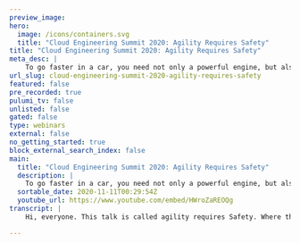 ```yaml
---
preview_image:
hero:
  image: /icons/containers.svg
  title: "Cloud Engineering Summit 2020: Agility Requires Safety"
title: "Cloud Engineering Summit 2020: Agility Requires Safety"
meta_desc: |
    To go faster in a car, you need not only a powerful engine, but also safety mechanisms like brakes, air bags, and seat belts. This is a talk about ...
url_slug: cloud-engineering-summit-2020-agility-requires-safety
featured: false
pre_recorded: true
pulumi_tv: false
unlisted: false
gated: false
type: webinars
external: false
no_getting_started: true
block_external_search_index: false
main:
  title: "Cloud Engineering Summit 2020: Agility Requires Safety"
  description: |
    To go faster in a car, you need not only a powerful engine, but also safety mechanisms like brakes, air bags, and seat belts. This is a talk about the safety mechanisms that allow you to build software faster.  The talk is based on the book "Hello, Startup", which you can find here: http://www.hello-startup.net/
  sortable_date: 2020-11-11T00:29:54Z
  youtube_url: https://www.youtube.com/embed/HWroZaREOQg
transcript: |
    Hi, everyone. This talk is called agility requires Safety. Where this comes from is during my career, I've had the opportunity to talk with an awful lot of tech companies and I often hear this very weird sentence. That sounds something along the lines of we don't have time for best practices or sometimes you hear we don't have time to do it. Right. And so you ask about monitoring and alerting and you get basically laughed out of the room. Right. Uh Don't bother asking about documentation. That's not even an option on the table. Uh Maybe you thought they might be using devs practice now they're just tossing things over the wall and hoping for the best. Um, and there's no tests, there are no tests of any meaningful kind. They just kind of throw everything into production. And so the result is the experience of building software at so many tech companies is something that looks a little bit like that. Right. You're trying to build something simple, you're trying to do some basic operation and things are breaking, things are falling apart, everything's coupled, everything's on fire and it's just, it's an awful painful experience. So one of the realizations I've had in my career is, I think software, people think that if we just throw away all these best practices and we just kind of slam down and go as fast as we can, we're somehow going to get things done faster and in general, and especially in the long term, uh, I don't think that's true. I don't think you can go faster by being reckless. Right. I shudder to think of what would happen if a construction team that's building a skyscraper decided we don't have time for best practices. We don't have time to get this right. We'll just get it done as quick as we can. Right? Um I showed her to think of what people would do if they're on the highway and they start thinking like this, right? You're sitting in traffic, you're bored and you're like, I want to get to work faster. You know what I'm gonna do? Forget these best practices, forget speed limits and laws. I'm just gonna slam down on my gas pedal and go as fast as I can. The result is pretty predictable, right? And honestly, this is what software engineering often looks like and often feels like uh the key insight that I want to share and capture in this talk is that the reality for most people is what limits your speed in a car isn't the power of the engine. Modern cars have really powerful engines and most of us aren't using even half of what those engines can do. What limits our ability to go fast is we would die if we went too quickly. Right. It's actually our safety mechanisms that limit our speed. So it's things like brakes, fast. Cars need really powerful brakes. You also need things like seat belts and bumpers and airbags and autopilot. And the more of these we have the faster we'll be able to go, we're not limited by the engine. And I would say in software, the same is also true. We're not limited by typing speed. You can definitely type out way more code than you can actually ship because if you tried to ship all of it, it would just break everything right. That's the limit safety is the actual speed limit for most of us. So the question I'm asking in this talk is what are the seat belts, the brakes uh and, and other mechanisms of software. What are the safety mechanisms that we should be using? And specifically what are the safety mechanisms we can put in place that will allow us to go faster. Putting the the safety mechanism in place has a cost, it'll take some time. But we want these mechanisms that pay off massively and let us go much faster as a result. Uh I'm Yevgeny Brickman. Uh often go by the nickname Gem. I'm the co-founder of a company called rut work where we provide des as a service and we help a lot of companies with infrastructure and safety mechanisms. Uh Also the author of a couple of books, uh Terraform Up and running, which is all about infrastructure code. You'll hear about that later in the talk. And he startup, which is about a lot of startup topics, but has a whole chapter dedicated to software delivery where I talk about a lot of uh about a lot of the same ideas. So here's the outline for the talk. Uh I'm gonna go through four safety mechanisms. I'm gonna use an analogy for each one. And then as we get into it, you'll see what the software equivalent is of each one of these. So let's get rolling. We're gonna start with brakes as we talked about uh good brakes are essential on cars. In fact, the faster the engine, the bigger the engine, the better the brakes need to be and they prevent you from running into things. You really don't want to run into the equivalent in the software world to brakes is continuous integration and automated testing. So that's what we're going to focus on here. And I want to pause and spend a little bit of time in continuous integration because I think a lot of people don't deeply understand what continuous integration really is. A lot of people just think, oh, it's Jenkins, right? Or get lab and there's a little more to it than that. So let's look at an analogy and get a good sense of what continuous integration really is. Imagine you were assigned to build out the International Space station, right, this giant spacecraft and you decided the way you're going to do it is you're gonna split it up into a bunch of pieces and you're gonna assign each piece to one country, that country is going to look at the plan and they're gonna go away and for years, maybe decades, they're gonna work on that thing completely in isolation. They're not really going to talk to each other, check nothing. They're just gonna work in isolation. And when everybody's done, you're gonna launch things into outer space and put them all together. How's that gonna work out? Probably not very well. Right. Uh One of the teams is gonna go, oh, wait a minute. I thought that the Russians were going to be the ones that are gonna do the bathrooms, didn't they do it? No. Uh Someone's gonna say, wait a minute, I thought the French team was responsible for all the wiring and of course, most of the teams are gonna be like, well, it's OK, everyone's using metric, right? There's not like one country out there that just happens to not be using the metric system, right? Um Here's the issue when teams are working for a long time in isolation, they start to create these false incorrect assumptions and figuring out what assumptions you got wrong at the very end. When you're trying to launch is way too late. That's a very expensive way to learn that lesson. So this idea what, what I just showed you here, that's essentially late integration. And a lot of teams build software this way they use feature branches, right? Each team has its own branch and they're all working completely in isolation sometimes for months at a time, building whatever it is not really integrating with each other, not putting their work together until the very end. At the very end, maybe once every three months or six months, they try to do some kind of massive release and to do that, they have to merge all their work together. And the result is a gigantic merge conflict. And I don't mean just a merge conflict that is, you know, oh a little text got changed here and here. And how do we put it together? I mean, these teams are have giant fundamental conflicts in what they're putting together. Maybe the team in this blue branch at the top, they were working using a library that the team in the green branch just deleted. And so now you have 10,000 lines of code written around a library that doesn't even exist anymore. Um These assumptions can cause these fundamental issues that can take weeks or months to resolve and they're very hard to resolve and you might not even realize it until you put the code in prod that you've had these crazy uh incorrect assumptions. So the alternative to building things that way is what's known as continuous integration. And the core of continuous integration is this sentence right here. The goal is not about C I servers or any of that, it's about regularly merging your work together very, very regularly, ideally every single day, but the key is don't go for months without merging together very regularly, you put all your work together. And so all of those incorrect assumptions get flushed out immediately. Now there's a bunch of ways to do continuous integration. And the most popular is what's called trunk based development. And the idea here is that the way you merge work together is you basically force everybody to work on a single branch, typically called trunk or master or main. So everybody on your team, all the developers are all merging their work on a very regular basis, perhaps daily to this one branch. Now, when I tell people about this and explain what Trump based development is, I usually get one of two reactions. One is people who have done it and they're like, Yep, makes sense, love it. And then the other is from folks who have never done it and they simply do not believe it's possible. It sounds ridiculous. And so I start getting all sorts of questions about it. Uh One of those questions is OK, there's no way this can scale. Sure you can do Trump based development with a team of three, but I have dozens, hundreds thousands of developers on my team. There's no way it can scale to that. The reality is Trump based development might be the only thing that scales most. Uh or I would say many of the major software companies in the world uh use trunk based development, linkedin, Facebook, Google, Amazon. They all have thousands and thousands, maybe even hundreds of thousands of developers committing to the same repot to the same branch. They all do Trump based development. So it definitely scales Google's numbers in particular are just astonishing. These are numbers they published back in 2015. So I'm sure the numbers have grown since but their source, they have a single repo with 2 billion lines of code and 45,000 commits per day all on around trunk based development. So yeah, it scales. You don't need to worry about that. Then the next question I get is OK, fine, fine. Maybe it scales. But wouldn't you just have merge conflicts all the time, right? If, if the merge conflict was the big thing, well, if we're all just merging together, then I'd be dealing with conflicts every day. The reality is that's actually not what happens when you're doing. Feature branches, merge conflicts are pretty likely because maybe you have two teams and for three months they're working across the code base. And so the odds that those two teams touch the same files in perhaps incompatible ways. They're pretty high over a three month period. But with continuous integration, if you're merging code into Master every day and you're pulling the latest for master every day, the odds that you happen to modify two files at the same time are a lot lower. And even more importantly, if you did modify those files at the same time. Well, it's only a day of work to merge. It's something you just did yesterday, right? So it's actually really easy to fix these merge conflicts. They don't result in, you know, these cascading thousands of lines of code that, that need to be cleaned up. And the thing to remember here is merch conflicts are part of the process. There's no way to avoid them, right? You're gonna be touching the same code. Uh So the whole point of continuous integration is you're solving these early and often and that's a really big deal. In fact, this is a common practice. This is another big part of a safety mechanism is committing early and often small commits uh have huge advantages, right? They're easier to merge, they're easier to test, they're easier to revert. Uh They're much easier to code review as well, right? We've all seen the code review that looks like this, right? You put up a pull request and it's 10 lines of code, you have 10 comments on it. You put up a pull request with 500 or 5000 lines of code that looks fun chipping, right? That's how code reviews work. So small commits are really, really valuable and continuous integration encourages and makes heavy use of small commits. OK? So then the next question is OK, fine. It maybe it's scales, maybe the merge conflicts aren't a big deal, especially if the commits are small, but wouldn't the code on trunk always be broken? And so now this is where those automated tests come in. This is the other key, incredibly important part of this particular safety mechanism. So the idea is you configure a self testing built. In other words, after every single commit, the build runs a set of tests, right? They compile the code, they do run LIN tools, they run automated tests, uh do a whole bunch of checks to make sure the code is actually working the way you expect. So this is where those C I servers like Jenkins finally come into the picture. And the key point here is that if the build fails, if some test fails, then more or less you kick the code out of trunk, right? You might revert it automatically immediately or maybe you give the developer a little bit of window time to try to fix it if it's something minor. But at the end of the day, broken code does not stay in trunk for more than a matter of, you know, minutes and usually it's kicked out right away. That's a really, really big deal. Now, of course, getting benefits from this does depend on having a good suite of automated tests and this is where a lot of the investment into this particular safety mechanism comes in is creating this C I system that's gonna run your tests and building a solid suite of automated tests. So an important question to ask is what should you test? Um Now there are some testing purists who will tell you everything. You have to have 100% code coverage. You have to do everything through TDD, et cetera, et cetera. Um I don't really believe that. And from most of the companies I've worked with, that's not really what happens in the real world. The reality is you choose what to test by considering it as a trade-off and it's a tradeoff between a few key things and those are the likelihood of bugs, the cost of those bugs and the cost of testing. So likelihood of bugs, uh certain type of code are more likely to have bugs than others, right? Really complicated algorithmic solutions. You're probably gonna mess them up than some really basic uh straightforward for loop that does something simple. Um But even more importantly, the likelihood of bugs goes up significantly as the team size grows and as the code base itself grows. So we'll come back to that point a little later in the talk. But just remember that as the code base grows, you're gonna need more and more tests. And this is pretty similar to a car that has a bigger engine, uh, needing bigger brakes to stop you on time. Second factor is the cost of bugs and here, the thing to remember is that there are some parts of your code where bugs, they're just not that big of a deal. Sure. Some user might get annoyed. It's a little bit irritating. It's not the end of the world. And then there are other parts of your code where you just cannot have bugs, right in your payment systems. For example, uh you don't want to be charging users two times or zero times um in security, right? Authentication, authorization, you do not want to get those things wrong. That's a very costly error. That might be a company ending event. So there you're gonna invest way more time in testing because the cost of bugs is really high. And then the third factor is how much does it cost to do the testing? Um For some types of tests like unit tests, the cost is really low, right? Most modern programming language have unit testing frameworks readily available or even built in. It's easy to write them, they tend to run really fast. So the cost is really low and you should almost always write some amount of unit test. But integration testing can be more expensive and U I and end to end testing can be very, very expensive. And sometimes the cost of the test is higher than the cost of the bug. Like it would have taken you five minutes to fix it, it takes you uh and you know, no users would have really complained whereas it would have taken you five hours to write the test. In those cases, it actually might make sense to skip the test or to reduce the test to just a small number of high value ones. So those are the key tradeoffs. But if you do a good job with those tradeoffs, so you are doing continuous integration, you know, everybody's regularly merging into the same branch. And you have a, a self testing build that basically runs tests after every commit and rejects things that fail. There's something really powerful that this safe safety mechanism does, which is you go from the world of late integration where the default state of your software is that it's broken, right? The default state is you just assume whatever code you have in all these feature branches, it doesn't probably work and it doesn't work until you do weeks and weeks of effort to merge it all together. And then somehow manually prove that it works. And it's, it's kind of an awful process that actually slows teams down considerably if you do continuous integration. Now, there's this incredible shift where the default state of your code assuming you have good tests. The default state of your code is that it works and you can deploy it any time you want, you can deploy 10 times a day, 1000 times a day. And that's really the key. That's why these large companies do trunk based development is with a good self testing build. Um, and everybody merging together regularly, you can deploy every day many, many times a day and really get, uh, get software shipped very, very quickly. Ok. Let's move on to the second safety mechanism which uh the analogy for them are bulk hits. So bulkheads are a part of a ship. Uh Usually when you build a ship, you separate the ship into these areas and put these giant walls between them, which are called bulkheads. And the idea here is if you get a hole in the ship, you hit something, for example, and the water starts rushing into one part of the ship, the bulkheads prevent the water from getting into the entire ship. And so you have a good chance of surviving that collision. Um And so basically damage in one part does not cause a disaster everywhere. The equivalent in the software world is splitting up your code base so that if you make a mistake somewhere over here in the code base, it doesn't affect everything. Now, why do we need this? Well, it turns out and it's a little bit weird as a software engineer, but the more code you write the slower you go. So this is one of the things that actually slows you down. It's more code, uh, in the book code complete, there were some great, uh, there's some great research done around this and what they did is they looked at the number of bugs, uh, relative to the size of a project. Now, of course, as a project gets bigger, you expect there to be more bugs. But what they looked at was actually the bug density. So that's the number of bugs per 1000 lines of code. And what they found was that bug density went way up as project size increased. So for example, if you had a project that was less than 2000 lines of code, you'd expect there to be between zero and 25 bugs, uh, per 1000 lines of code. But by the time the project reached over half a million lines of code, now we were looking at between four and 100 bugs per 1000 lines of code, right? 100 bugs per 1000 lines of code. That's every time you write 10 lines, there's a bug and another 10 lines of code, there's another bug. So what that means is as the code base grows, the number of bugs, the density actually grows much faster. So bigger code bases are going to be much buggier, which means you're gonna go much slower if you don't do something to solve this. Now, the reason for all these books, like why, why would a bigger code base have higher code uh higher bug density. The reason is that we don't really do software development in an ID E or on a chart or in some tool, it, it's really happening in your head. That's how you code, right? You build some mental model of what's happening in the code base in your head. Then you figure out how to modify it and then eventually you put that into the ID E but the real work is happening in your head and the problem is our minds can only handle so much complexity, right? We just can't handle it. When, when we're over half a million lines of code, you just can't fit all of that into your head. You can't consider all the ways the different parts of the code base interact with each other. So you start having more and more bugs and you start going slower and slower. So uh to solve that you want to split up a code base and specifically what you want to be able to do is let's say you have a million lines of code. You want to find a way to organize things so that you can focus on one part of that code base at a time and safely ignore the rest. And I do mean safely. So obviously, you can always ignore the rest of the code base and make random changes. But then you create bugs all over the place and that makes you actually go a lot slower. What I'm looking for is a way where I can ignore the rest of the code base while looking over here and be confident that as long as this little universe that I'm looking at is OK, that everything else will be fine too. And so there's two primary mechanisms to accomplish that. And one is to move to version artifacts and the second is to move to services. So let's look at these. So version artifacts. What I'm referring to here is let's say you start with a code base where everything is in a single repo and all the different parts of your code base depend on the other parts uh directly on the source code of those other parts. So module A directly depends on the source code of module B module B directly on the source code of module C so on and so forth. The change that you make to split up your code base here is to switch these to versioned artifacts. So module A doesn't depend on the source code of module B anymore. It depends on a version artifact published by module B, basically a snapshot in time that has some frozen version of module B in it. Now the types of artifacts that you use depend on the language uh in the Java world. Those might be jar files in the ruby file, you might publish Ruby gems uh in the javascript world. Those might be N PM modules and so on and so forth. But the key is that you no longer depend directly on the source code of the other module. Now, usually when you do this, you also separate the code into different repos. But that's actually not strictly required. You could keep everything in one repo and just publish artifacts. And the artifacts are really the key difference because when module A no longer depends on the source of module B now, you can modify the two of them independently because they're essentially looking at these like frozen in time uh versions of each other. Uh And that has some really nice advantages. Um And by the way, we already do this all the time, right? This isn't some like new crazy thing that I'm suggesting you do this all the time. If you're using any open source or third party libraries, you're probably not depending on the source code of those libraries directly, you're probably pulling them in at some specific version. So you know, Google Guava uh 18 or React Js 16.5 you're looking at a specific version and that open source project is able to develop itself completely independently and go as fast as they can and not have to worry too much about you and you can develop your own project without having to worry about breaking React Js or, right. That's how we use open source and third party libraries already. You can do the same thing for your code base inside of your own company. And that has some nice advantages. One is isolation, right? The ability to work largely uh independently from the other parts of the code base and even to ignore those fairly safely. The one place where you can't ignore them is your public API. So for example, if module B over here exposes some API and module A is using it, you can't just change that willy nilly. You do have to think through backwards compatibility. And what happens if module A eventually updates to the new version of module B but still all the internals of module B you can build by yourself and you can make backwards and compatible changes as long as you provide a reasonable migration path to the new version. So isolation is good, you can go faster within your one module at a time. Decoupling is an interesting side effect. Uh If you have a large code base and you start breaking it up, you'll often find that things are really tightly coupled together. Um You know, I like to think of it as like pulling a wire out of a box of wires, right? And everything seems to come up with it as well. Um Breaking that stuff up actually is huge benefits. A lot of the bugs and issues that you're often running into are because the code is unnecessarily coupled together. And so breaking it into these artifacts forces you to split it up and often um has some really nice benefits in reducing bugs and issues and cleaning up API S. And then the third thing is another fun side effect. Your builds get faster instead of having to build this entire code base. Every time you make a change, if you're changing module B, you only need to part, uh you only need to build the code that's in module B which is a really nice advantage, but there are drawbacks. So the first one is really important, those of you that have been really paying attention to this talk, hopefully noticed that what I'm discussing here is more or less the opposite of continuous integration, right? In section one, I said continuous integration, merge everything together on a regular basis. And now here I'm saying split everything into these artifacts so that you can do 1000 commits in module B and the people in module A will never see those until much later on. And hopefully what you're realizing from this is there aren't silver bullets here, right? You have to pick the right tools for the job. In some cases, continuous integration is the best fit and source dependencies and everything working together. In other cases, these sort of version artifact dependencies are going to be a much better fit. Usually the way that breakdown works is where are you spending your time? If for example, these things are completely separate from each other, right module A is maybe a whole separate product or it's a separate library that you could actually potentially open source uh into the world. The separating that into a virgin artifact makes sense because they're going to be developed separately. You're gonna be doing most of your work within module A and a separate team will do most of its work in module B. And so yes, they have public API S and how they interact. But that's really the only interaction in those cases virgin artifacts will give you some advantages over continuous integration. But if this whole thing is one product that's deployed together and version together and tested together, and uh you do basically everything together, then separating into these version artifacts will actually be a really bad tradeoff. And you should instead stick with source dependencies and stick with continuous integration. Um Other drawbacks to version artifacts. Uh You do get a little bit of dependency held there's a lot of ways that this works out. But for example, let's say module A depends on B and also has a direct dependency on E and let's say it depends on E version one module B depends on E version two. So now when A pulls in B and E, which version of E should it get one or two depending on the language and the framework and the tooling you're using, you'll get different answers to that and different bugs as a result and you can run into all sorts of issues like uh diamond dependencies, you can run into circular dependencies and just, you know, this used to be called DLL. Hell, there are a bunch of weird things that happen when you break up into these version artifacts and whether it's worth dealing with, with them or not, depends again on the type of software you're building. Finally. Uh more or less by design, it's much harder to make global changes, right? If you needed to update every single one of these modules, maybe there's like some security thing uh that came out that's gonna take a long time. If they're all separate version artifacts and they all have interdependencies, you basically have to build like a dependency graph. You have to start at the bottom of the graph, update, the lowest layer release new versions of those, then you go up one layer update everything in that middle layer to use the newer versions, release new versions of the middle layer and so on and so forth and it just takes ages and ages. So if you have to do global changes across this, this set of modules, often version artifacts are not gonna help you, they're gonna slow you down. But if global changes are extremely rare and 99.9% of your work is local with an A module, then it'll actually make you go faster. OK? So that was one way to split up a code base. The second way is to use services or what these days, uh, have become known as micro services. I don't know why. That's the cool new word, but we'll go with services for now. So, what's the idea here? Um, the idea is normally when you start building an app, it is a monolith and I don't say that is a bad thing by the way and you'll see why in a minute. But it's a monolith. It's a single app. You deploy it essentially as one process and all the different parts of that app, talk to each other through function calls in memory function calls. Uh As you grow, you might want to break this down into microservices. And so now each part of your application lives in a separate process, usually runs on a separate server server as well. And now, instead of communicating through function calls, they communicate through message passing usually over the network. Uh So for example, these might be http calls that pass json data around. So that's the idea with services as you move to the sort of network based uh architecture. Now, there are some advantages to this one is once again, you get isolation. So you could have one team that owns this service. A, another team that owns service B and they can more or less work independently from each other within their own little uh service world. Again, the exception is the public API In fact, we'll talk about that in a second, but the public API with services is even harder to update. But other than the public API you can more or less do what you want to have your own coding practices and go at your own pace within each of these, which is a really nice advantage, especially for larger companies where you want teams to be able to run um at their own speeds. Second advantage is services are technology agnostic. Since each of these things is typically a separate process on a separate server, you can build them using completely different technologies. This one could be Java uh A could be Java B could be Python, E could be node. Um You can use the best tool for the job. Also that's useful if you're acquiring companies that may have used a different technology than you. And then the final advantage is scalability. Uh services allow you to scale each one differently. So for example, maybe service A can only be vertically scaled. So you just have to keep giving it more CPU and more memory. Whereas service B maybe that's easy to horizontally scale and you can just spin up a whole bunch of little servers and scale it that way. And by having them as separate services, you have that ability. Whereas if everything was in one monolith, you're basically stuck at the lowest common denominator, you'd have to scale everything vertically essentially. So those are some really nice, powerful advantages of services. But they also have a ton of drawbacks. Um For one thing, you have a lot of operational overhead instead of having one thing to deploy and manage the monolith, you now have end things one, you know, for each micro service and each one you have to deploy it separately, configure it separately, monitor it separately, do security patches separately and so on and so forth. Everything gets multiplied. There's a huge performance overhead services are better in some cases from a scalability perspective, but they're generally much worse from a performance perspective. Uh And the reason for that is we've switched from function calls in memory to calls over the network. And if you go look up your latency numbers, you'll see that network calls take two orders of magnitude longer than in memory and sometimes more. So we're talking something that used to take nanoseconds now takes an appreciable chunk of a second. We're talking thousands of times slower. And so if you just try to naively switch to micro services, your code gets really, really slow. And so then to fix it, you have to rewrite a lot of the code, you have to think about batching and cashing and uh then you start dealing with things like thread pools or maybe non blocking IO which is a different programming model. You have a whole new set of errors to deal with right. A function call usually just works. A network call could fail. You might have to retry it, it could be slow, you could get half a response back. There's all these new failure modes. Um I mentioned this earlier. Backwards compatibility is another big drawback. If we go look at this diagram, if service B exposes some public API that A uses, you can't just change that API, you can't just delete, for example, the API or change some parameter. Because as soon as you do that, since these are live services talking to each other, a will start getting errors. So the way you evolve API is in a service architecture is much more complicated and expensive. So for your public API, you're actually likely gonna go slower. But if most of your work is internal and the public API is pretty consistent, then you might go faster. And once again, for the same exact reason by design, it's harder to make global changes. So splitting up a code base, a lot of advantages, several different ways of doing it. A lot of drawbacks. So just make sure that you're making the right tradeoffs um versus uh with having the code base split up versus having everything together and continuous integration. All right. Third item we'll go over is autopilot, some cars these days and a lot of airplanes have autopilot uh to basically automate the things that the car is doing or that the plane is doing. And the idea here is to remove people from the equation because human beings make mistakes all the time and you don't want to be slowed down by mistakes. Also, humans aren't very fast at doing things whereas computers can do things very quickly, very accurately without mistakes. So the equivalent of autopilot in the software world uh is the automated deployment. The idea is to remove human beings from your deployment process. That's the goal. We don't want manual steps in the process that allows us to do it faster, that makes it a lot safer as well because the computer is not going to accidentally make a mistake. Uh So if you're familiar with the idea of code smells where you look at a piece of code and something just really seems off kind of like it smells. Well, there are also uh smells in the DEV ops world. So one of them I would say is if you see that the way your team deploys things is by SSH to servers or manually running a bunch of commands and uh configuring things by hand or sometimes called click ups. Um That's a smell, there's something you, you're, you're gonna have a lot of uh errors as a result and you're gonna go a lot slower as a result. Um Similarly, if you see your team members deploying things by going to a web U I maybe Aws, this is the Aws console or Azure or Google Cloud and they're clicking all day to deploy things, that's also a smell that's going to be slow and error prone. What you want the deployment process you should be aiming for is this, it is a single big fat deploy button, you click it and that's it. You as a human being, your role is completed. The rest happens automatically. In fact, if you want to get really fancy, you might even get rid of the deploy button, right? You might just deploy it automatically uh as soon as your continuous integration and automated tests have passed the build. So as little human involvement as you can get away with, that's the goal now to do that, you have to automate things and you have to automate a lot of things. You have to automate where the infrastructure itself, how that gets configured, the configuration of your apps, the actual deployment itself and so on and so forth. So there's an awful lot that needs to be automated to make this happen. This is the investment for this safety mechanism. Um So I'm gonna go over some of the tooling in the space that may be useful for automating these things. And I'm gonna go over this roughly in the order of how these tools were developed historically. And so the ones towards the end are the more modern ones that you probably should be using. So the first category were ad hoc scripts uh when people first decided, OK, I need to automate the deployment of my software. You turn to your favorite scripting language, whether that's Bash or Python or whatever else, and you just write a whole bunch of code to automate uh whatever that process is. So here's for example, a simple Bash script that you can run on a Linux server to install some software on it. Now, the advantage is these are general purpose programming languages so you can do whatever you need. The drawback is these are general purpose programming languages and you can do whatever you need. Uh If you've ever had to maintain a large code base of scripts for automation, especially bash scripts, you'll find that it's very, very painful. Uh You constantly have bugs, everybody writes the code in a different way. Most people don't take into account some of the really important concepts that are essential for managing infrastructure and deployments, state management, uh item potency. Um People miss these in these ad hoc scripts because they're general purpose tools. So you just, you have to be aware of these things. It takes a long time to learn. Um So generally speaking, these should not be your primary tools, you will use them. There's all sorts of glue code and stuff that you're still going to be doing with these general purpose tools, but these probably shouldn't be your primary uh option for managing infrastructure and deployments and configuration. Now, a lot of people realize this. So the second set of tools that we built out in the world were what were called configuration management tools. These are things like chef puppet, answerable, et cetera. And these were purpose built for configuring the software that gets installed on a server. So here, for example, is uh some answerable code. It's YAML uh for uh doing something similar to that bash script that's basically installing some software on a Linux server. Now, the advantage of these tools is they are purpose built for configuring servers, which means they have a lot of tooling built in. So your code is a lot shorter. They have a bunch of patterns that you can use. Uh so that it's not just completely random. There's certain expectations you can have about the code base and they solve some of the problems out of the box that people forget to do when they're just using general purpose tools like item potency, like don't install the thing a second time if it's already installed on a server, the drawback to these tools, they're certainly better uh than just ad hoc scripting. But the tools themselves are pretty complex. It's an extra thing to learn. Many of them require you to run extra infrastructure. So like a chef master server or a puppet master server or multiple servers, they require you to open all sorts of ports and be able to connect to things you have to think about authentication and encryption a lot more. And uh one of the biggest issues I think is most of these tools were designed to configure your production environments, but they kind of left your DEV environment, which is where developers spent a lot of time out of the equation. Very few people use these tools in DEV. So you didn't really have a good parity between what production had and what you were doing in DEV. So the next layer that people developed were machine images. And this is something that I think is extremely popular today. And I think this is what we're mostly using in the modern world. And there's different types of machine images. You could have virtual machine images and you can also have Docker images. And there's a variety of tools you can use to build these things. And so this is a bit of a mindset mindset shift instead of using a tool like chef to go and configure that server and then that server and then that server, you basically just create a machine image, you create a single image that represents everything you want already installed and configured. And then you can take that image and you can run it on all of those servers and you can also run it in the DEV environment. That's the, those are the big differences. So here's an example of a Packer template that can be used to build an Amazon machine image, a virtual machine for AWS and it installs a bunch of software on it. And now you have this like immutable, hermetically sealed little artifact. And you can now deploy it all over the place. Um So the strengths are, these tools tended to be a bit simpler to use than Chef and Puppet. Um They gave you these immutable version images. So they were a really effective way to get into immutable infrastructure, just a whole bunch of uh benefits. And you could run these images in every environment dev uh even your own laptop, you can run a doer image on really easily. Uh You can run it in the Q A environment staging and prod. So they gave you good parity across all your environments. So that's why these are very popular these days, especially Docker. Now, the drawback is there are extra layers of abstraction. Certainly running a virtual machine is you have to virtualize the whole operating system and hardware. So that has all sorts of performance implications. Um But even more to the point uh these things, these tools are very useful but they don't solve the whole problem just because you have a machine image doesn't solve everything. For example, how do I get the underlying infrastructure? Where's my server come from? Something still has to solve that. And then even once I had the server, how do I take my image and put it on the server and keep it running there? So you still need to figure out infrastructure and orchestration. So that's where the next few tools come through. Um So we have a set of tools that I call provisioning tools. These are for managing the infrastructure. So these are tools like Terraform and Pulumi. And what they let you do is spin up all of your servers configure your networking, your load balancers, your databases, all of those, the basic hardware, some of which may be virtualized in the cloud. Um These are the tools that are custom built to manage that stuff. Here's an example of some Terraform code that deploys an EC2 instance, basically a server in AWS and attaches a static IP address to it. So it's this very simple decorative language for doing these things. And so the advantage is these are purpose built for managing infrastructure doing it with ad hoc scripts is hard and not fun doing it with configuration management tools. Some of those had some first class support for this, but they did it very poorly. These tools are purpose built for managing infrastructure and they do a really nice job of it including handling a very hard problem which is to manage infrastructure, you have to maintain state, you have to remember what did you deploy before so that you can update it in the future. Drawbacks to these tools. They're new. These tools have only come out in the last few years. They're still fairly immature, they still are missing a lot of the features you want, they have a bunch of bugs um eventually they'll get better, but right now they're still pretty new. Um They also introduce their own complexity. They're new tools, they're sometimes new languages. Um So learning how to do and manage these things is not always easy. Final category of tools are orchestration tools. These are things like Kubernetes, Meso ecs and nod and these are designed specifically for managing apps. So they assume the infrastructure is already in place, maybe used terraform to spin up a Kubernetes cluster. And then these tools will take your machine images, those Docker images and B MS and they will deploy them across your hardware and they'll monitor them and they'll redeploy them if they crash and they'll do rolling deployments and a whole bunch of the other things that you need to solve to run apps in the real world. Uh So here's an example of uh code for Kubernetes, which is YAML which says OK, I want to run a Docker image uh that has engine X installed and I want to run it at a specific version. This is this immutable infrastructure idea. Uh I want it to listen on port 80 I want to have three copies of it somewhere in my cluster. So this very nice and decorative language for capturing all of that complexity. Uh So strengths, these tools are built for managing apps and they're very good at it. You're, they're going to do a much better job of it than you would with ad hoc script or configuration management tools. Um and part of the reason they're so good at it is they maintain state. Again, they remember what you deployed before, how many copies of it you want to deploy, they monitor it. They, they solve all of these very important problems with managing apps. The drawbacks, these are probably going to sound familiar. These tools are all relatively new, so missing features and bugs are to be expected. And these tools introduce a lot of their own complexity, learning, something like Kubernetes, it's like its own cloud. And so you just have to take a lot of time to really understand it. So key point with all of these tools is they allow you to define and manage all of your infrastructure as code. And that's an incredibly powerful safety mechanism because with code, you can version it, you can code, review it, you can write automated tests, you can have continuous integration, you can reuse the code, you can apply all the other safety mechanisms we're talking about to this code as well. So that will let you go much, much faster. OK. Final piece we'll talk about in this talk is what's called the safety catch. So let me explain what that is. Uh back in the 19th century, we had invented the elevator but nobody, no human being was really willing to use it. And the reason was people were deathly afraid that if the cable snapped, the elevator would plunge and you would die. And Elijah Otis invented what is called the safety elevator. And he had this amazing demonstration for it where in front of tons and tons of people. He had this giant uh open elevator shaft you can see in this picture here and he rode way, way up, was up really high and was standing in his little elevator. And then he had his assistant up here, cut the cable in front of the whole audience and the elevator dropped, but only a little bit and then immediately came to a stop and Elijah was completely fine. So how did, how did the safety elevator work? And by the way, this thing transformed the world. This is what allows skyscrapers. This is what made people confident in the elevator. So here's the an image from the patent for the safety elevator. And what we're looking at here is kind of a side view of the elevator shaft. And you can see the elevator in the middle of the shaft. And if you notice along the sides of the shaft, there are these metal teeth that stick out and in the elevator itself, there are these metal safety catches that stick out and here's the key point by default, these safety catches, their position is out, so they stick out into the elevator shaft by default. And because of that, they catch on those teeth and the elevator can't move at all. And the only way to pull those catches in and allow the elevator to move is if somebody pulls up with enough force on the cable, so only when there's an intact cable, do those catches get pulled in and can the elevator move? And if the cable snaps, they pop right back out and the elevator comes to a stop. So here's the key about this idea. So I think this is actually a really cool invention. It's very clever. Um But to me what strikes me about it is these safety catches, they make the elevator safe by default. It's not some extra safety mechanism that jumps in at the last second. It's actually safe by default. That's a really powerful concept that I think we should copy in a lot of engineering. And one of the ways you can copy it in software engineering is what are called feature toggles, feature toggles, give your code some degree of safety by default. Um One of the reasons you might want to use a feature Taco, by the way, is this question so often when I talk about trunk based development, uh which I was talking about earlier in the talk. One of the questions that comes up that I didn't answer then is let's say you were building a new feature that was huge. It would take six months a year to complete. How do you commit that to trunk all the time? Right? If it's not done, you don't want to commit it and have it shipped to users. Well, the answer to that is the feature toggle and it's actually really simple. I'm sure you've invented it yourself in the past. Um So let's say this is the code for some app you're building. And at the bottom in this html, we have the original code for our website. And then at the top, this is that new feature you're building that's going to take 6 to 12 months to complete. Well, what do you do? So you can check this in without users seeing it before it's done. Hopefully the answer is pretty easy. You put enough statement around it, right? Nothing fancy. Wrap it in an if statement have the if statement look up a feature toggle and here's the key by default, that feature toggle will return false. In other words, this feature will be off and so this if statement will evaluate to false and this new section will not be visible to any users. So with this tiny simple little if statement, now you can commit this code even before that feature is done, the code still needs to compile it should be syntactically valid. So you kind of there's some bare minimum that needs to be working, but the whole feature doesn't have to be complete. It doesn't have to be working. It doesn't have to be pretty because no user will see it. That's the key. So it's safe by default. And this does something pretty magically if you wrap all of your new features in these if statements in these feature toggles that are off by default. Well, what you've done now is you've separated the act of deploying code from the act of releasing new features. Now you can take your code and deploy it all day every day to every server around your entire fleet and none of the new features will be visible until you separately turn them on by flipping that feature toggle. And this is like a superpower to have. Um This is an incredible safety mechanism. So how do you turn feature toggles on and off? There's different ways to do it. One of the ways is to just have a config file which you probably already have for your app. And in some environments maybe dev you turn the feature on so you can code it and then in other environments like production, it's off and oh by the way, it's also off by default. So I just list this just to be explicit. So it's more clear what's going on. Um Configuration is good and that's probably a good initial step for a company to do. But the next level up from that is even more powerful, which is you create some sort of a service, maybe a data store where you're storing the data for these feature toggles. So you can ping it and say, hey, should this be on in environment X and should it be on an environment, y even more importantly, if you have a service like that, you can actually return different results for different users. So maybe for user 123, you turn the feature on. Um but for user 456, you turn it off. So now you have this really powerful ability where if you put a little web U I in front of this feature toggle service, now you can turn features on and off dynamically uh after the deployment has happened, right? So this is how you release new features is using a web U I and you can turn them on and off for specific users. So this is a screenshot of a tool called excellent um from when I was working at linkedin and this was a U I that we used to turn feature toggles on and off. And so here I can turn this feature toggle show new home page model module on for 1% of users in the US as an example. And this is incredibly powerful because now I have the ability to quickly turn things on and off whenever I want to. And the way we used it was like this, all new features were wrapped in a feature toggle off by default. So we could deploy them any time we wanted. When we thought the feature was ready for use, we might turn it on and maybe initially we just turn it on for employees of our own company. So the rest of the world doesn't see it, but our employees start testing it if things seem to be working well, now we can turn them on for public users, maybe to up 1% of users. And we look at the logs and we look at the metrics and we see is it working? Are there any issues? If not now, we ramp it up to 10% 50% and eventually 100%. If at any point we had an issue, we have this unbelievable safety mechanism where in a couple clicks, we can turn that feature off again. And I'm sure users aren't gonna be thrilled that they lost access to some feature, but nobody has to be woken up in the middle of the night. We don't have to rush and work all night to fix some severe bug. We just shut it off and we revisit again and fix it when we can later on. That's a really powerful ability to dark, launch things to ramp them up slowly and to turn them off again. One of the other things you can do with feature toggles is A B testing or more generally bucket testing where you can show different versions of your product to different users and see if one version helps your metrics or if one version performs better the way you expect it to. So you can do data driven development. So feature toggles are really, really powerful safety mechanism. Um There's some nice uh tools out there that you can use to help build those web UIs and those data stores you don't have to build them from scratch. There's split IO launch darkly and a bunch of others. So check them out. Um OK. So those are the safety mechanisms I wanted to go over. There's of course many others, but these are four of my favorites. Um brakes, bulkheads, autopilot and safety catch and just to recap, brakes were continuous integration and automated tests. These are what stop broken code from getting out into the real world and doing a lot of damage bulkheads where how you separate different parts of your code base. So you can focus on one part at a time and safely ignore the rest and you can do that by using version artifacts or you can do that by using services or both uh autopilot. This is infrastructure's code, this is the ability to automate the deployment of everything you're doing, automate your infrastructure, automate the deployment process, automate the configuration, capture all of that as code and let the computer do it instead of a human being and you'll avoid many, many errors and it'll run a lot faster and then the safety catches. These are the feature toggles. These allow you to separate deployment from release, these allow you to dark launch things to ramp them up gradually to shut them off if there's any issues. Uh a really, really powerful safety mechanism. So to recap things, speed is limited mostly by safety. I think in the safety world, in the software world, uh If you want to go faster, you do need to think through these safety mechanisms. If you feel like your team is just not shipping code fast enough, think about what happened. Why, right? What's slowing you down in a lot of cases, it's that when you go faster, everything breaks and then you're slow again. So you really need to think about these safety mechanisms and it's worth the time to put these things into place. Uh Basically don't turn into this team, right? Um Take the time, put these in place, you'll end up going faster. Uh If you want to learn more, my two books talk about these concepts quite a bit. So tear from up and running and Hello, startup. Um If you need help with any of these infrastructure and safety mechanism, things, feel free to ping us at gruntwork and that's it. Thank you very much.

---
```

